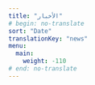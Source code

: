 ```yaml
---
title: "الأخبار"
# begin: no-translate
sort: "Date"
translationKey: "news"
menu:
  main:
    weight: -110
# end: no-translate
---
```



